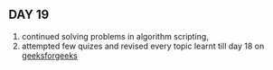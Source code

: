 ## DAY 19
1. continued solving problems in algorithm scripting,
2. attempted few quizes and revised every topic learnt till day 18 on [geeksforgeeks](https://www.geeksforgeeks.org/javascript-tutorial/)
